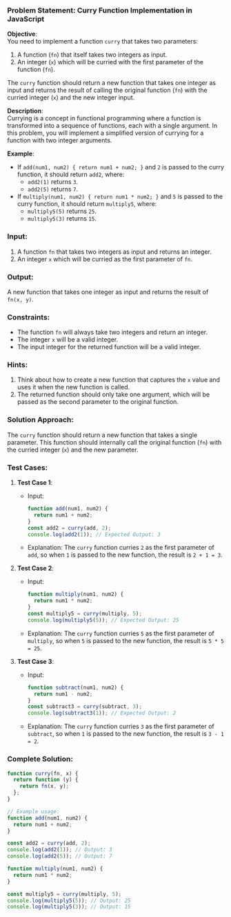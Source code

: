 ### Problem Statement: Curry Function Implementation in JavaScript

<!-- Link: https://www.scaler.com/hire/test/problem/172389/ -->

**Objective**:  
You need to implement a function `curry` that takes two parameters:

1. A function (`fn`) that itself takes two integers as input.
2. An integer (`x`) which will be curried with the first parameter of the function (`fn`).

The `curry` function should return a new function that takes one integer as input and returns the result of calling the original function (`fn`) with the curried integer (`x`) and the new integer input.

**Description**:  
Currying is a concept in functional programming where a function is transformed into a sequence of functions, each with a single argument. In this problem, you will implement a simplified version of currying for a function with two integer arguments.

**Example**:

- If `add(num1, num2) { return num1 + num2; }` and `2` is passed to the curry function, it should return `add2`, where:
  - `add2(1)` returns `3`.
  - `add2(5)` returns `7`.
- If `multiply(num1, num2) { return num1 * num2; }` and `5` is passed to the curry function, it should return `multiply5`, where:
  - `multiply5(5)` returns `25`.
  - `multiply5(3)` returns `15`.

### Input:

1. A function `fn` that takes two integers as input and returns an integer.
2. An integer `x` which will be curried as the first parameter of `fn`.

### Output:

A new function that takes one integer as input and returns the result of `fn(x, y)`.

### Constraints:

- The function `fn` will always take two integers and return an integer.
- The integer `x` will be a valid integer.
- The input integer for the returned function will be a valid integer.

### Hints:

1. Think about how to create a new function that captures the `x` value and uses it when the new function is called.
2. The returned function should only take one argument, which will be passed as the second parameter to the original function.

### Solution Approach:

The `curry` function should return a new function that takes a single parameter. This function should internally call the original function (`fn`) with the curried integer (`x`) and the new parameter.

### Test Cases:

1. **Test Case 1**:

   - Input:
     ```javascript
     function add(num1, num2) {
       return num1 + num2;
     }
     const add2 = curry(add, 2);
     console.log(add2(1)); // Expected Output: 3
     ```
   - Explanation: The `curry` function curries `2` as the first parameter of `add`, so when `1` is passed to the new function, the result is `2 + 1 = 3`.

2. **Test Case 2**:

   - Input:
     ```javascript
     function multiply(num1, num2) {
       return num1 * num2;
     }
     const multiply5 = curry(multiply, 5);
     console.log(multiply5(5)); // Expected Output: 25
     ```
   - Explanation: The `curry` function curries `5` as the first parameter of `multiply`, so when `5` is passed to the new function, the result is `5 * 5 = 25`.

3. **Test Case 3**:
   - Input:
     ```javascript
     function subtract(num1, num2) {
       return num1 - num2;
     }
     const subtract3 = curry(subtract, 3);
     console.log(subtract3(1)); // Expected Output: 2
     ```
   - Explanation: The `curry` function curries `3` as the first parameter of `subtract`, so when `1` is passed to the new function, the result is `3 - 1 = 2`.

### Complete Solution:

```javascript
function curry(fn, x) {
  return function (y) {
    return fn(x, y);
  };
}

// Example usage:
function add(num1, num2) {
  return num1 + num2;
}

const add2 = curry(add, 2);
console.log(add2(1)); // Output: 3
console.log(add2(5)); // Output: 7

function multiply(num1, num2) {
  return num1 * num2;
}

const multiply5 = curry(multiply, 5);
console.log(multiply5(5)); // Output: 25
console.log(multiply5(3)); // Output: 15
```

